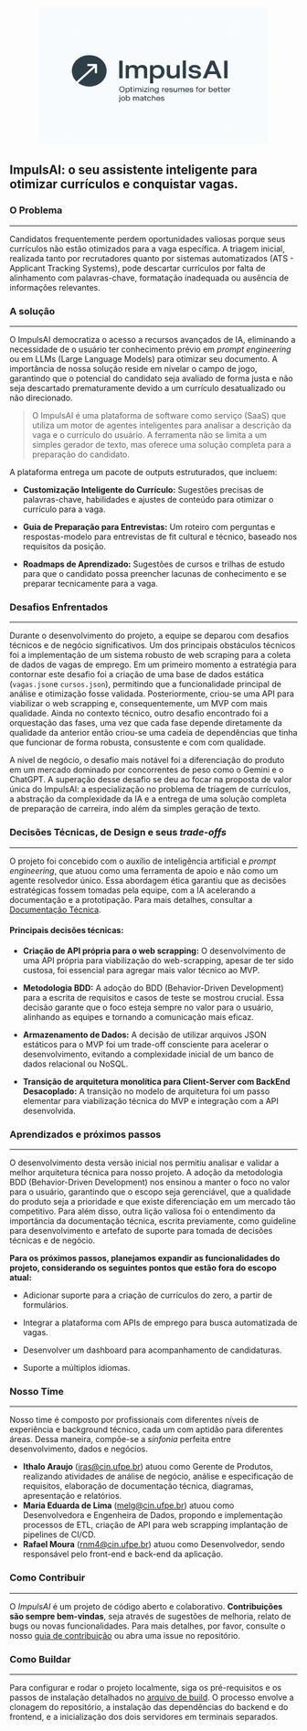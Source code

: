<div align="center">
  <figure>
    <img src="docs/impulsai_logo.png"
         alt="UhiHub Banner" width="400" height="240">
  </figure>
</div>

## ImpulsAI: o seu assistente inteligente para otimizar currículos e conquistar vagas.
### O Problema
---
Candidatos frequentemente perdem oportunidades valiosas porque seus currículos não estão otimizados para a vaga específica. A triagem inicial, realizada tanto por recrutadores quanto por sistemas automatizados (ATS - Applicant Tracking Systems), pode descartar currículos por falta de alinhamento com palavras-chave, formatação inadequada ou ausência de informações relevantes.

### A solução
---
O ImpulsAI democratiza o acesso a recursos avançados de IA, eliminando a necessidade de o usuário ter conhecimento prévio em _prompt engineering_ ou em LLMs (Large Language Models) para otimizar seu documento. A importância de nossa solução reside em nivelar o campo de jogo, garantindo que o potencial do candidato seja avaliado de forma justa e não seja descartado prematuramente devido a um currículo desatualizado ou não direcionado.

> O ImpulsAI é uma plataforma de software como serviço (SaaS) que utiliza um motor de agentes inteligentes para analisar a descrição da vaga e o currículo do usuário. A ferramenta não se limita a um simples gerador de texto, mas oferece uma solução completa para a preparação do candidato.

A plataforma entrega um pacote de outputs estruturados, que incluem:

* **Customização Inteligente do Currículo:** Sugestões precisas de palavras-chave, habilidades e ajustes de conteúdo para otimizar o currículo para a vaga.

* **Guia de Preparação para Entrevistas:** Um roteiro com perguntas e respostas-modelo para entrevistas de fit cultural e técnico, baseado nos requisitos da posição.

* **Roadmaps de Aprendizado:** Sugestões de cursos e trilhas de estudo para que o candidato possa preencher lacunas de conhecimento e se preparar tecnicamente para a vaga.

### Desafios Enfrentados
---
Durante o desenvolvimento do projeto, a equipe se deparou com desafios técnicos e de negócio significativos. Um dos principais obstáculos técnicos foi a implementação de um sistema robusto de web scraping para a coleta de dados de vagas de emprego. Em um primeiro momento a estratégia para contornar este desafio foi a criação de uma base de dados estática (`vagas.json`e `cursos.json`), permitindo que a funcionalidade principal de análise e otimização fosse validada. Posteriormente, criou-se uma API para viabilizar o web scrapping e, consequentemente, um MVP com mais qualidade. Ainda no contexto técnico, outro desafio encontrado foi a orquestação das fases, uma vez que cada fase depende diretamente da qualidade da anterior então criou-se uma cadeia de dependências que tinha que funcionar de forma robusta, consustente e com com qualidade.

A nível de negócio, o desafio mais notável foi a diferenciação do produto em um mercado dominado por concorrentes de peso como o Gemini e o ChatGPT. A superação desse desafio se deu ao focar na proposta de valor única do ImpulsAI: a especialização no problema de triagem de currículos, a abstração da complexidade da IA e a entrega de uma solução completa de preparação de carreira, indo além da simples geração de texto.

### Decisões Técnicas, de Design e seus _trade-offs_
---
O projeto foi concebido com o auxílio de inteligência artificial e _prompt engineering_, que atuou como uma ferramenta de apoio e não como um agente resolvedor único. Essa abordagem ética garantiu que as decisões estratégicas fossem tomadas pela equipe, com a IA acelerando a documentação e a prototipação. Para mais detalhes, consultar a [Documentação Técnica](docs/technical_doc.md).

#### Principais decisões técnicas:
* **Criação de API própria para o web scrapping:** O desenvolvimento de uma API própria para viabilização do web-scrapping, apesar de ter sido custosa, foi essencial para agregar mais valor técnico ao MVP. 

* **Metodologia BDD:** A adoção do BDD (Behavior-Driven Development) para a escrita de requisitos e casos de teste se mostrou crucial. Essa decisão garante que o foco esteja sempre no valor para o usuário, alinhando as equipes e tornando a comunicação mais eficaz.

* **Armazenamento de Dados:** A decisão de utilizar arquivos JSON estáticos para o MVP foi um trade-off consciente para acelerar o desenvolvimento, evitando a complexidade inicial de um banco de dados relacional ou NoSQL.

* **Transição de arquitetura monolítica para Client-Server com BackEnd Desacoplado:** A transição no modelo de arquitetura foi um passo elementar para viabilização técnica do MVP e integração com a API desenvolvida.

### Aprendizados e próximos passos
---
O desenvolvimento desta versão inicial nos permitiu analisar e validar a melhor arquitetura técnica para nosso projeto. A adoção da metodologia BDD (Behavior-Driven Development) nos ensinou a manter o foco no valor para o usuário, garantindo que o escopo seja gerenciável, que a qualidade do produto seja a prioridade e que existe diferenciação em um mercado tão competitivo. Para além disso, outra lição valiosa foi o entendimento da importância da documentação técnica, escrita previamente, como guideline para desenvolvimento e artefato de suporte para tomada de decisões técnicas e de negócio.

**Para os próximos passos, planejamos expandir as funcionalidades do projeto, considerando os seguintes pontos que estão fora do escopo atual:**

* Adicionar suporte para a criação de currículos do zero, a partir de formulários.

* Integrar a plataforma com APIs de emprego para busca automatizada de vagas.

* Desenvolver um dashboard para acompanhamento de candidaturas.

* Suporte a múltiplos idiomas.

### Nosso Time
---
Nosso time é composto por profissionais com diferentes níveis de experiência e background técnico, cada um com aptidão para diferentes áreas. Dessa maneira, compõe-se a _sinfonia_ perfeita entre desenvolvimento, dados e negócios.

* **Ithalo Araujo** (iras@cin.ufpe.br) atuou como Gerente de Produtos, realizando atividades de análise de negócio, análise e especificação de requisitos, elaboração de documentação técnica, diagramas, apresentação e relatórios.
* **Maria Eduarda de Lima** (melg@cin.ufpe.br) atuou como Desenvolvedora e Engenheira de Dados, propondo e implementação processos de ETL, criação de API para web scrapping implantação de pipelines de CI/CD.
* **Rafael Moura** (rnm4@cin.ufpe.br) atuou como Desenvolvedor, sendo responsável pelo front-end e back-end da aplicação.

### Como Contribuir
---
O _ImpulsAI_ é um projeto de código aberto e colaborativo. **Contribuições são sempre bem-vindas**, seja através de sugestões de melhoria, relato de bugs ou novas funcionalidades. Para mais detalhes, por favor, consulte o nosso [guia de contribuição](docs/contribute.md) ou abra uma issue no repositório.

### Como Buildar
---
Para configurar e rodar o projeto localmente, siga os pré-requisitos e os passos de instalação detalhados no [arquivo de build](docs/build.md). O processo envolve a clonagem do repositório, a instalação das dependências do backend e do frontend, e a inicialização dos dois servidores em terminais separados.